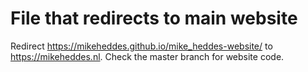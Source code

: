 # File that redirects to main website
Redirect https://mikeheddes.github.io/mike_heddes-website/ to https://mikeheddes.nl.
Check the master branch for website code.
